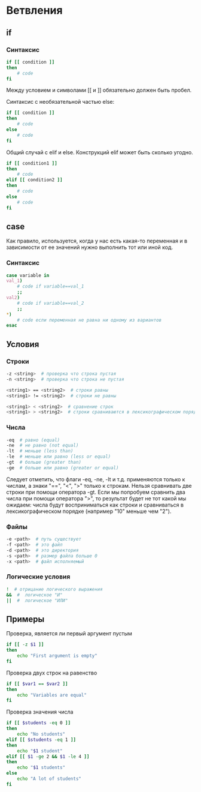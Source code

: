 # Ветвления

## if

### Синтаксис

```bash
if [[ condition ]]
then
    # code
fi
```

Между условием и символами [[ и ]] обязательно должен быть пробел.

Синтаксис с необязательной частью else:

```bash
if [[ condition ]]
then
    # code
else
    # code
fi
```

Общий случай с elif и else. Конструкций elif может быть сколько угодно.

```bash
if [[ condition1 ]]
then
    # code
elif [[ condition2 ]]
then
    # code
else
    # code
fi
```

## case

Как правило, используется, когда у нас есть какая-то переменная и в зависимости от ее значений нужно выполнить тот или иной код.

### Синтаксис

```bash
case variable in
val_1)
    # code if variable==val_1
    ;;
val2)
    # code if variable==val_2
    ;;
*)
    # code если переменная не равна ни одному из вариантов
esac
```

## Условия

### Строки
```bash
-z <string>  # проверка что строка пустая
-n <string>  # проверка что строка не пустая

<string1> == <string2>  # строки равны
<string1> != <string2>  # строки не равны

<string1> < <string2>  # сравнение строк
<string1> > <string2>  # строки сравниваются в лексикографическом порядке
```

### Числа

```bash
-eq  # равно (equal)
-ne  # не равно (not equal)
-lt  # меньше (less than)
-le  # меньше или равно (less or equal)
-gt  # больше (greater than)
-ge  # больше или равно (greater or equal)
```

Следует отметить, что флаги -eq, -ne, -lt и т.д. применяются только к числам, а знаки "==", "<", ">" только к строкам. Нельзя сравнивать две строки при помощи оператора -gt. Если мы попробуем сравнить два числа при помощи оператора ">", то результат будет не тот какой мы ожидаем: числа будут восприниматься как строки и сравниваться в лексикографическом порядке (например "10" меньше чем "2").

### Файлы

```bash
-e <path>  # путь существует
-f <path>  # это файл
-d <path>  # это директория
-s <path>  # размер файла больше 0
-x <path>  # файл исполняемый
```

### Логические условия

```bash
!  # отрицание логического выражения
&&  #  логическое "И"
||  #  логическое "ИЛИ"
```

## Примеры

Проверка, является ли первый аргумент пустым
```bash
if [[ -z $1 ]]
then
    echo "First argument is empty"
fi
```

Проверка двух строк на равенство
```bash
if [[ $var1 == $var2 ]]
then
    echo "Variables are equal"
fi
```

Проверка значения числа

```bash
if [[ $students -eq 0 ]]
then
    echo "No students"
elif [[ $students -eq 1 ]]
then
    echo "$1 student"
elif [[ $1 -ge 2 && $1 -le 4 ]]
then
    echo "$1 students"
else
    echo "A lot of students"
fi
```
